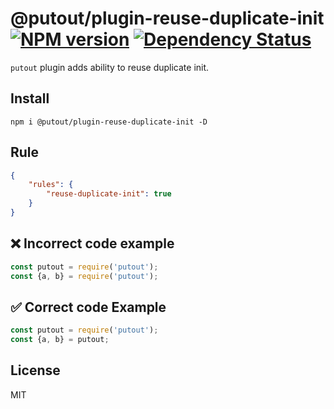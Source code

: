 # @putout/plugin-reuse-duplicate-init [![NPM version][NPMIMGURL]][NPMURL] [![Dependency Status][DependencyStatusIMGURL]][DependencyStatusURL]

[NPMIMGURL]:                https://img.shields.io/npm/v/@putout/plugin-reuse-duplicate-init.svg?style=flat&longCache=true
[NPMURL]:                   https://npmjs.org/package/@putout/plugin-reuse-duplicate-init "npm"

[DependencyStatusURL]:      https://david-dm.org/coderaiser/putout?path=packages/plugin-reuse-duplicate-init
[DependencyStatusIMGURL]:   https://david-dm.org/coderaiser/putout.svg?path=packages/plugin-reuse-duplicate-init

`putout` plugin adds ability to reuse duplicate init.
## Install

```
npm i @putout/plugin-reuse-duplicate-init -D
```

## Rule

```json
{
    "rules": {
        "reuse-duplicate-init": true
    }
}
```

## ❌ Incorrect code example

```js
const putout = require('putout');
const {a, b} = require('putout');
```

## ✅ Correct code Example

```js
const putout = require('putout');
const {a, b} = putout;
```

## License

MIT

